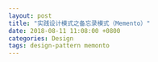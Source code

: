 ```yaml
---
layout: post
title: "实践设计模式之备忘录模式（Memento）"
date: 2018-08-11 11:08:00 +0800
categories: Design
tags: design-pattern memonto
---
```


